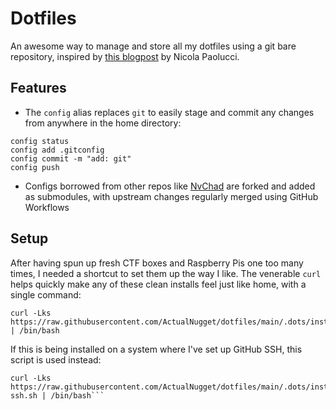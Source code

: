 # Dotfiles
An awesome way to manage and store all my dotfiles using a git bare repository, inspired by [this blogpost](https://www.atlassian.com/git/tutorials/dotfiles) by Nicola Paolucci.

## Features
- The `config` alias replaces `git` to easily stage and commit any changes from anywhere in the home directory:

```
config status
config add .gitconfig
config commit -m "add: git"
config push
```

- Configs borrowed from other repos like [NvChad](https://github.com/NvChad/NvChad) are forked and added as submodules, with upstream changes regularly merged using GitHub Workflows


## Setup
After having spun up fresh CTF boxes and Raspberry Pis one too many times, I needed a shortcut to set them up the way I like. The venerable `curl` helps quickly make any of these clean installs feel just like home, with a single command:

    curl -Lks https://raw.githubusercontent.com/ActualNugget/dotfiles/main/.dots/install.sh | /bin/bash


If this is being installed on a system where I've set up GitHub SSH, this script is used instead:

    curl -Lks https://raw.githubusercontent.com/ActualNugget/dotfiles/main/.dots/install-ssh.sh | /bin/bash```
